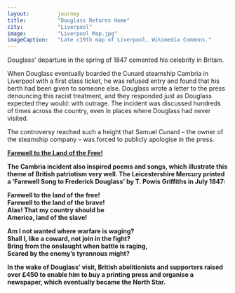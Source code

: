 ```yaml
---
layout: 		journey
title: 			"Douglass Returns Home"
city:			"Liverpool"
image: 			"Liverpool Map.jpg"
imageCaption: 	"Late c19th map of Liverpool, Wikimedia Commons."
---
```


Douglass' departure in the spring of 1847 cemented his celebrity in Britain.

When Douglass eventually boarded the Cunard steamship Cambria in Liverpool with a first class ticket, he was refused entry and found that his berth had been given to someone else. Douglass wrote a letter to the press denouncing this racist treatment, and they responded just as Douglass expected they would: with outrage. The incident was discussed hundreds of times across the country, even in places where Douglass had never visited. 

The controversy reached such a height that Samuel Cunard – the owner of the steamship company – was forced to publicly apologise in the press.

<b><u>Farewell to the Land of the Free! </u>

The Cambria incident also inspired poems and songs, which illustrate this theme of British patriotism very well. The Leicestershire Mercury printed a ‘Farewell Song to Frederick Douglass’ by T. Powis Griffiths in July 1847: 

Farewell to the land of the free!  
Farewell to the land of the brave!  
Alas! That my country should be  
America, land of the slave!  

Am I not wanted where warfare is waging?  
Shall I, like a coward, not join in the fight?  
Bring from the onslaught when battle is raging,  
Scared by the enemy’s tyrannous might?

In the wake of Douglass’ visit, British abolitionists and supporters raised over £450 to enable him to buy a printing press and organise a newspaper, which eventually became the North Star. 

